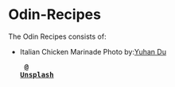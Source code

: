 # Odin-Recipes  

The Odin Recipes consists of:

- Italian Chicken Marinade
    Photo by:[Yuhan Du](https://unsplash.com/@yuhandu?utm_content=creditCopyText&utm_medium=referral&utm_source=unsplash) <pre>  [**@ Unsplash**](https://unsplash.com/photos/cooked-food-on-white-ceramic-plate-b94AylTxWqA?utm_content=creditCopyText&utm_medium=referral&utm_source=unsplash)</pre>
